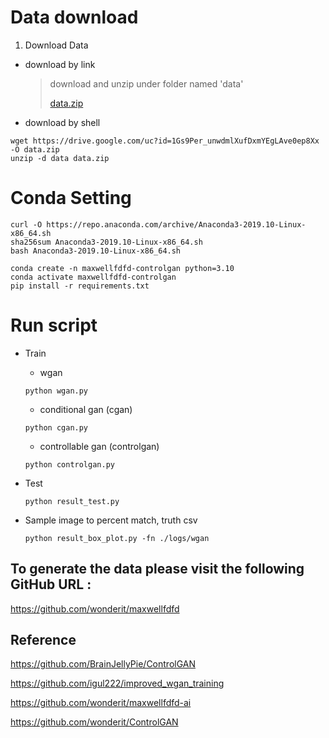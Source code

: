 # Data download

1. Download Data

* download by link
    >   download and unzip under folder named 'data'
    >
    >   [data.zip](https://drive.google.com/uc?id=1Gs9Per_unwdmlXufDxmYEgLAve0ep8Xx)

* download by shell
```shell
wget https://drive.google.com/uc?id=1Gs9Per_unwdmlXufDxmYEgLAve0ep8Xx -O data.zip
unzip -d data data.zip
```

# Conda Setting

```shell script
curl -O https://repo.anaconda.com/archive/Anaconda3-2019.10-Linux-x86_64.sh
sha256sum Anaconda3-2019.10-Linux-x86_64.sh
bash Anaconda3-2019.10-Linux-x86_64.sh

conda create -n maxwellfdfd-controlgan python=3.10
conda activate maxwellfdfd-controlgan
pip install -r requirements.txt
```

 
# Run script 

* Train
    - wgan
    ```shell script
    python wgan.py 
    ```
 
    - conditional gan (cgan)
    ```shell script
    python cgan.py
    ```
  
    - controllable gan (controlgan)
    ```shell script
    python controlgan.py
    ```


* Test
    ```shell script
    python result_test.py 
    ```
  

* Sample image to percent match, truth csv

    ```shell script
    python result_box_plot.py -fn ./logs/wgan
    ```

## To generate the data please visit the following GitHub URL : 
https://github.com/wonderit/maxwellfdfd

## Reference
https://github.com/BrainJellyPie/ControlGAN

https://github.com/igul222/improved_wgan_training

https://github.com/wonderit/maxwellfdfd-ai

https://github.com/wonderit/ControlGAN
